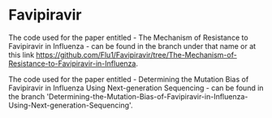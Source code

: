 # Favipiravir

The code used for the paper entitled - The Mechanism of Resistance to Favipiravir in Influenza - can be found in the branch under that name or at this link https://github.com/Flu1/Favipiravir/tree/The-Mechanism-of-Resistance-to-Favipiravir-in-Influenza.

The code used for the paper entitled - Determining the Mutation Bias of Favipiravir in Influenza Using Next-generation Sequencing - can be found in the branch 'Determining-the-Mutation-Bias-of-Favipiravir-in-Influenza-Using-Next-generation-Sequencing'.
